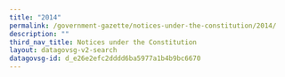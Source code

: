 ```yaml
---
title: "2014"
permalink: /government-gazette/notices-under-the-constitution/2014/
description: ""
third_nav_title: Notices under the Constitution
layout: datagovsg-v2-search
datagovsg-id: d_e26e2efc2dddd6ba5977a1b4b9bc6670
---
```

